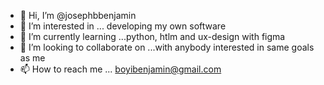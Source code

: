 - 👋 Hi, I’m @josephbbenjamin
- 👀 I’m interested in ... developing my own software
- 🌱 I’m currently learning ...python, htlm and ux-design with figma
- 💞️ I’m looking to collaborate on ...with anybody interested in same goals as me
- 📫 How to reach me ... boyibenjamin@gmail.com

<!---
josephbbenjamin/josephbbenjamin is a ✨ special ✨ repository because its `README.md` (this file) appears on your GitHub profile.
You can click the Preview link to take a look at your changes.
--->
